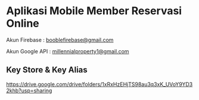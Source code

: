 # Aplikasi Mobile Member Reservasi Online

Akun Firebase : booblefirebase@gmail.com

Akun Google API : millennialproperty1@gmail.com

## Key Store & Key Alias

https://drive.google.com/drive/folders/1xRxHzEHjTS98au3q3xK_UVoY9YD32khb?usp=sharing
